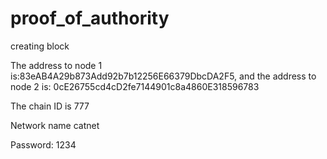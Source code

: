 # proof_of_authority
creating block

The address to node 1 is:83eAB4A29b873Add92b7b12256E66379DbcDA2F5, and the address to node 2 is: 0cE26755cd4cD2fe7144901c8a4860E318596783

The chain ID is 777

Network name catnet

Password: 1234
